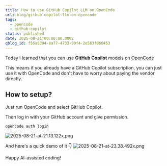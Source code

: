 ```yaml
---
title: How to use GitHub Copilot LLM on OpenCode
url: blog/github-copilot-llm-on-opencode
tags:
  - opencode
  - github-copilot
status: published
date: 2025-08-21T00:00:00.000Z
qblog_id: f55a9394-8a77-4733-99f4-2e563f0b0453
---
```


Today I learned that you can use **GitHub Copilot** models on [OpenCode](https://aiengineerguide.com/blog/opencode/)

This means if you already have a GitHub Copilot subscription, you can just use it with OpenCode and don't have to worry about paying the vendor directly.

## How to setup?
Just run OpenCode and select GitHub Copilot. 

Then log in with your GitHub account and give permission.

```
opencode auth login
```
![2025-08-21-at-21.13.122x.png](https://images.nesin.io/f_auto,q_auto/qblog/AIEngineerGuide/2025-08/wb8tlsdurksiqeg5qrib)

And here's a quick demo of it 👇
![2025-08-21-at-23.38.492x.png](https://images.nesin.io/f_auto,q_auto/qblog/AIEngineerGuide/2025-08/jepxvsqlsb3frg2iepnh)

Happy AI-assisted coding!
